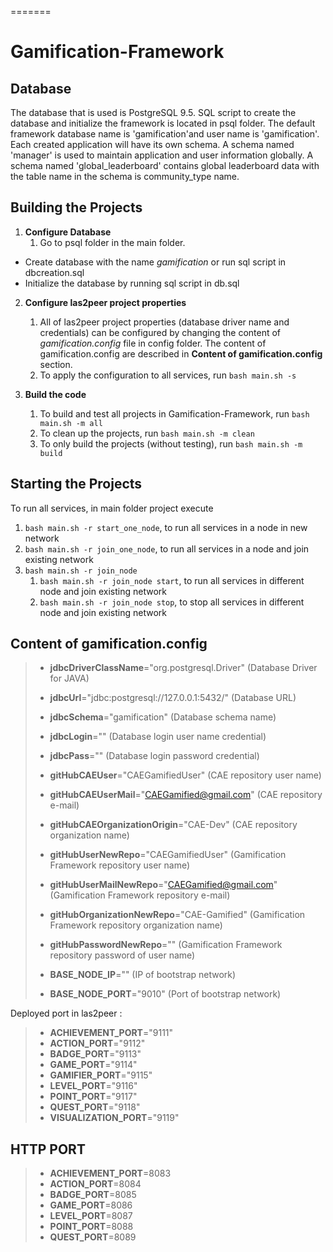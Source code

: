 
=======
# Gamification-Framework

## Database
The database that is used is PostgreSQL 9.5. SQL script to create the database and initialize the framework is located in psql folder.
The default framework database name is 'gamification'and user name is 'gamification'. Each created application will have its own schema. A schema named 'manager' is used to maintain application and user information globally. A schema named 'global_leaderboard' contains global leaderboard data with the table name in the schema is community_type name.

## Building the Projects

1. **Configure Database**
	1. Go to psql folder in the main folder.
  * Create database with the name *gamification* or run sql script in dbcreation.sql
  * Initialize the database by running sql script in db.sql
2. **Configure las2peer project properties**
	1. All of las2peer project properties (database driver name and credentials) can be configured by changing the content of *gamification.config* file in config folder. The content of gamification.config are described in **Content of gamification.config** section.
	1. To apply the configuration to all services, run  ```bash main.sh -s```
  
3. **Build the code**
	1. To build and test all projects in Gamification-Framework, run ```bash main.sh -m all```
	2. To clean up the projects, run ```bash main.sh -m clean```
	3. To only build the projects (without testing), run ```bash main.sh -m build```

## Starting the Projects

To run all services, in main folder project execute

1. ```bash main.sh -r start_one_node```, to run all services in a node in new network
1. ```bash main.sh -r join_one_node```, to run all services in a node and join existing network
1. ```bash main.sh -r join_node```
	1. ```bash main.sh -r join_node start```, to run all services in different node and join existing network
	1. ```bash main.sh -r join_node stop```, to stop all services in different node and join existing network

## Content of gamification.config

> - **jdbcDriverClassName**="org.postgresql.Driver"  (Database Driver for JAVA)
> - **jdbcUrl**="jdbc:postgresql://127.0.0.1:5432/" (Database URL)
> - **jdbcSchema**="gamification" (Database schema name)
> - **jdbcLogin**="" (Database login user name credential)
> - **jdbcPass**="" (Database login password credential)
> 
> - **gitHubCAEUser**="CAEGamifiedUser" (CAE repository user name)
> - **gitHubCAEUserMail**="CAEGamified@gmail.com" (CAE repository e-mail)
> - **gitHubCAEOrganizationOrigin**="CAE-Dev"  (CAE repository organization name)
> 
> - **gitHubUserNewRepo**="CAEGamifiedUser" (Gamification Framework repository user name)
> - **gitHubUserMailNewRepo**="CAEGamified@gmail.com" (Gamification Framework repository e-mail)
> - **gitHubOrganizationNewRepo**="CAE-Gamified" (Gamification Framework repository organization name)
> - **gitHubPasswordNewRepo**=""  (Gamification Framework repository password of user name)
> 
> - **BASE\_NODE_IP**="" (IP of bootstrap network)
> - **BASE\_NODE_PORT**="9010" (Port of bootstrap network)
> 
 Deployed port in las2peer :

> - **ACHIEVEMENT_PORT**="9111"
> - **ACTION_PORT**="9112"
> - **BADGE_PORT**="9113"
> - **GAME_PORT**="9114"
> - **GAMIFIER_PORT**="9115"
> - **LEVEL_PORT**="9116"
> - **POINT_PORT**="9117"
> - **QUEST_PORT**="9118"
> - **VISUALIZATION_PORT**="9119"

## HTTP PORT
> - **ACHIEVEMENT_PORT**=8083
> - **ACTION_PORT**=8084
> - **BADGE_PORT**=8085
> - **GAME_PORT**=8086
> - **LEVEL_PORT**=8087
> - **POINT_PORT**=8088
> - **QUEST_PORT**=8089